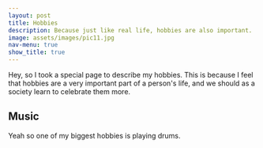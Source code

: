 ```yaml
---
layout: post
title: Hobbies
description: Because just like real life, hobbies are also important.
image: assets/images/pic11.jpg
nav-menu: true
show_title: true
---
```


Hey, so I took a special page to describe my hobbies. This is because I feel that hobbies are a very important part of a person's life, and we should as a society learn to celebrate them more. 

## Music 
Yeah so one of my biggest hobbies is playing drums. 